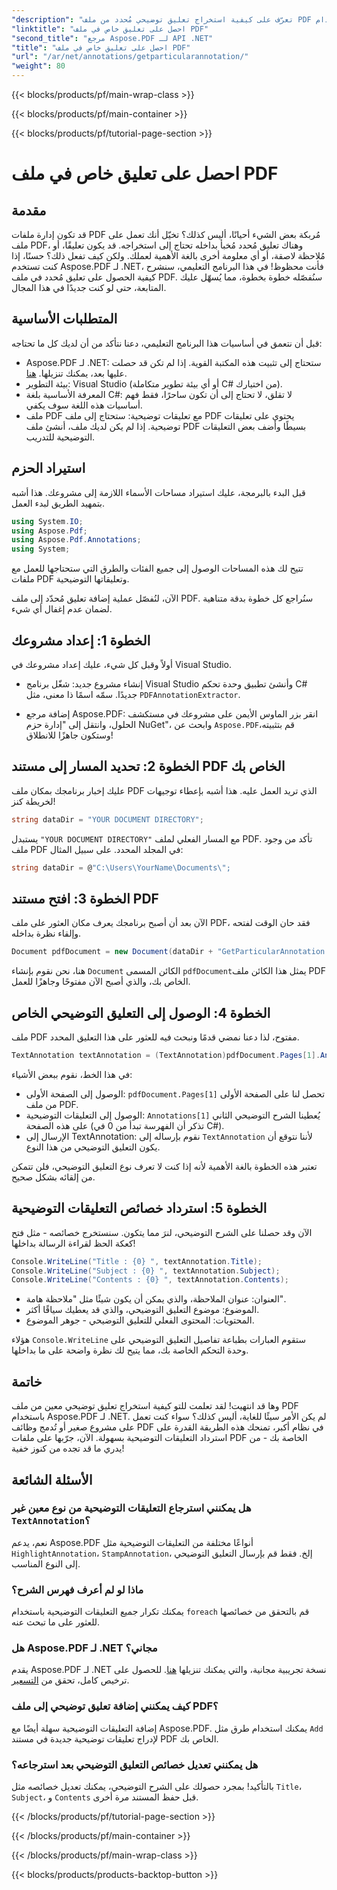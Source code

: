 ```yaml
---
"description": "تعرّف على كيفية استخراج تعليق توضيحي مُحدد من ملف PDF باستخدام Aspose.PDF لـ .NET في هذا البرنامج التعليمي المُفصّل، المُكوّن من 2000 كلمة. مثالي للمطورين."
"linktitle": "احصل على تعليق خاص في ملف PDF"
"second_title": "مرجع Aspose.PDF لـ API .NET"
"title": "احصل على تعليق خاص في ملف PDF"
"url": "/ar/net/annotations/getparticularannotation/"
"weight": 80
---
```


{{< blocks/products/pf/main-wrap-class >}}

{{< blocks/products/pf/main-container >}}

{{< blocks/products/pf/tutorial-page-section >}}

# احصل على تعليق خاص في ملف PDF

## مقدمة

قد تكون إدارة ملفات PDF مُربكة بعض الشيء أحيانًا، أليس كذلك؟ تخيّل أنك تعمل على ملف PDF، وهناك تعليق مُحدد مُخبأ بداخله تحتاج إلى استخراجه. قد يكون تعليقًا، أو مُلاحظة لاصقة، أو أي معلومة أخرى بالغة الأهمية لعملك. ولكن كيف تفعل ذلك؟ حسنًا، إذا كنت تستخدم Aspose.PDF لـ .NET، فأنت محظوظ! في هذا البرنامج التعليمي، سنشرح كيفية الحصول على تعليق مُحدد في ملف PDF. سنُفصّله خطوة بخطوة، مما يُسهّل عليك المتابعة، حتى لو كنت جديدًا في هذا المجال.

## المتطلبات الأساسية

قبل أن نتعمق في أساسيات هذا البرنامج التعليمي، دعنا نتأكد من أن لديك كل ما تحتاجه:

- Aspose.PDF لـ .NET: ستحتاج إلى تثبيت هذه المكتبة القوية. إذا لم تكن قد حصلت عليها بعد، يمكنك تنزيلها. [هنا](https://releases.aspose.com/pdf/net/).
- بيئة التطوير: Visual Studio (أو أي بيئة تطوير متكاملة C# من اختيارك).
- المعرفة الأساسية بلغة C#: لا تقلق، لا تحتاج إلى أن تكون ساحرًا، فقط فهم أساسيات هذه اللغة سوف يكفي.
- ملف PDF مع تعليقات توضيحية: ستحتاج إلى ملف PDF يحتوي على تعليقات توضيحية. إذا لم يكن لديك ملف، أنشئ ملف PDF بسيطًا وأضف بعض التعليقات التوضيحية للتدريب.

## استيراد الحزم

قبل البدء بالبرمجة، عليك استيراد مساحات الأسماء اللازمة إلى مشروعك. هذا أشبه بتمهيد الطريق لبدء العمل.

```csharp
using System.IO;
using Aspose.Pdf;
using Aspose.Pdf.Annotations;
using System;
```

تتيح لك هذه المساحات الوصول إلى جميع الفئات والطرق التي ستحتاجها للعمل مع ملفات PDF وتعليقاتها التوضيحية.

الآن، لنُفصّل عملية إضافة تعليق مُحدّد إلى ملف PDF. سنُراجع كل خطوة بدقة متناهية لضمان عدم إغفال أي شيء.

## الخطوة 1: إعداد مشروعك

أولاً وقبل كل شيء، عليك إعداد مشروعك في Visual Studio. 

- إنشاء مشروع جديد: شغّل برنامج Visual Studio وأنشئ تطبيق وحدة تحكم C# جديدًا. سمّه اسمًا ذا معنى، مثل `PDFAnnotationExtractor`.
  
- إضافة مرجع Aspose.PDF: انقر بزر الماوس الأيمن على مشروعك في مستكشف الحلول، وانتقل إلى "إدارة حزم NuGet"، وابحث عن `Aspose.PDF`قم بتثبيته، وستكون جاهزًا للانطلاق!

## الخطوة 2: تحديد المسار إلى مستند PDF الخاص بك

عليك إخبار برنامجك بمكان ملف PDF الذي تريد العمل عليه. هذا أشبه بإعطاء توجيهات لخريطة كنز!

```csharp
string dataDir = "YOUR DOCUMENT DIRECTORY";
```

يستبدل `"YOUR DOCUMENT DIRECTORY"` مع المسار الفعلي لملف PDF. تأكد من وجود ملف PDF في المجلد المحدد. على سبيل المثال:

```csharp
string dataDir = @"C:\Users\YourName\Documents\";
```

## الخطوة 3: افتح مستند PDF

الآن بعد أن أصبح برنامجك يعرف مكان العثور على ملف PDF، فقد حان الوقت لفتحه وإلقاء نظرة بداخله.

```csharp
Document pdfDocument = new Document(dataDir + "GetParticularAnnotation.pdf");
```

هنا، نحن نقوم بإنشاء `Document` الكائن المسمى `pdfDocument`يمثل هذا الكائن ملف PDF الخاص بك، والذي أصبح الآن مفتوحًا وجاهزًا للعمل.

## الخطوة 4: الوصول إلى التعليق التوضيحي الخاص

ملف PDF مفتوح، لذا دعنا نمضي قدمًا ونبحث فيه للعثور على هذا التعليق المحدد.

```csharp
TextAnnotation textAnnotation = (TextAnnotation)pdfDocument.Pages[1].Annotations[1];
```

في هذا الخط، نقوم ببعض الأشياء:
- الوصول إلى الصفحة الأولى: `pdfDocument.Pages[1]` تحصل لنا على الصفحة الأولى من ملف PDF.
- الوصول إلى التعليقات التوضيحية: `Annotations[1]` يُعطينا الشرح التوضيحي الثاني على هذه الصفحة (تذكر أن الفهرسة تبدأ من 0 في C#).
- الإرسال إلى TextAnnotation: نقوم بإرساله إلى `TextAnnotation` لأننا نتوقع أن يكون التعليق التوضيحي من هذا النوع.

تعتبر هذه الخطوة بالغة الأهمية لأنه إذا كنت لا تعرف نوع التعليق التوضيحي، فلن تتمكن من إلقائه بشكل صحيح.

## الخطوة 5: استرداد خصائص التعليقات التوضيحية

الآن وقد حصلنا على الشرح التوضيحي، لنرَ مما يتكون. سنستخرج خصائصه - مثل فتح كعكة الحظ لقراءة الرسالة بداخلها!

```csharp
Console.WriteLine("Title : {0} ", textAnnotation.Title);
Console.WriteLine("Subject : {0} ", textAnnotation.Subject);
Console.WriteLine("Contents : {0} ", textAnnotation.Contents);
```

- العنوان: عنوان الملاحظة، والذي يمكن أن يكون شيئًا مثل "ملاحظة هامة".
- الموضوع: موضوع التعليق التوضيحي، والذي قد يعطيك سياقًا أكثر.
- المحتويات: المحتوى الفعلي للتعليق التوضيحي - جوهر الموضوع.

هؤلاء `Console.WriteLine` ستقوم العبارات بطباعة تفاصيل التعليق التوضيحي على وحدة التحكم الخاصة بك، مما يتيح لك نظرة واضحة على ما بداخلها.

## خاتمة

وها قد انتهيت! لقد تعلمت للتو كيفية استخراج تعليق توضيحي معين من ملف PDF باستخدام Aspose.PDF لـ .NET. لم يكن الأمر سيئًا للغاية، أليس كذلك؟ سواء كنت تعمل على مشروع صغير أو تُدمج وظائف PDF في نظام أكبر، تمنحك هذه الطريقة القدرة على استرداد التعليقات التوضيحية بسهولة. الآن، جرّبها على ملفات PDF الخاصة بك - من يدري ما قد تجده من كنوز خفية!

## الأسئلة الشائعة

### هل يمكنني استرجاع التعليقات التوضيحية من نوع معين غير `TextAnnotation`؟  
نعم، يدعم Aspose.PDF أنواعًا مختلفة من التعليقات التوضيحية مثل `HighlightAnnotation`، `StampAnnotation`، إلخ. فقط قم بإرسال التعليق التوضيحي إلى النوع المناسب.

### ماذا لو لم أعرف فهرس الشرح؟  
يمكنك تكرار جميع التعليقات التوضيحية باستخدام `foreach` قم بالتحقق من خصائصها للعثور على ما تبحث عنه.

### هل Aspose.PDF لـ .NET مجاني؟  
يقدم Aspose.PDF لـ .NET نسخة تجريبية مجانية، والتي يمكنك تنزيلها [هنا](https://releases.aspose.com/). للحصول على ترخيص كامل، تحقق من [التسعير](https://purchase.aspose.com/buy).

### كيف يمكنني إضافة تعليق توضيحي إلى ملف PDF؟  
إضافة التعليقات التوضيحية سهلة أيضًا مع Aspose.PDF. يمكنك استخدام طرق مثل `Add` لإدراج تعليقات توضيحية جديدة في مستند PDF الخاص بك.

### هل يمكنني تعديل خصائص التعليق التوضيحي بعد استرجاعه؟  
بالتأكيد! بمجرد حصولك على الشرح التوضيحي، يمكنك تعديل خصائصه مثل `Title`، `Subject`، و `Contents` قبل حفظ المستند مرة أخرى.

{{< /blocks/products/pf/tutorial-page-section >}}

{{< /blocks/products/pf/main-container >}}

{{< /blocks/products/pf/main-wrap-class >}}

{{< blocks/products/products-backtop-button >}}